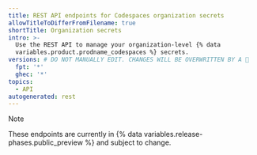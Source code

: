 ```yaml
---
title: REST API endpoints for Codespaces organization secrets
allowTitleToDifferFromFilename: true
shortTitle: Organization secrets
intro: >-
  Use the REST API to manage your organization-level {% data
  variables.product.prodname_codespaces %} secrets.
versions: # DO NOT MANUALLY EDIT. CHANGES WILL BE OVERWRITTEN BY A 🤖
  fpt: '*'
  ghec: '*'
topics:
  - API
autogenerated: rest
---
```


> [!NOTE]
> These endpoints are currently in {% data variables.release-phases.public_preview %} and subject to change.

<!-- Content after this section is automatically generated -->

